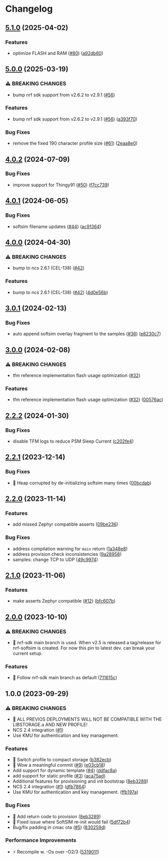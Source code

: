 # Changelog

## [5.1.0](https://github.com/onomondo/nrf-softsim/compare/v5.0.0...v5.1.0) (2025-04-02)


### Features

* optimize FLASH and RAM ([#80](https://github.com/onomondo/nrf-softsim/issues/80)) ([a92db60](https://github.com/onomondo/nrf-softsim/commit/a92db60fc3be34e3ce56e6b9ed8f8555f0799afe))

## [5.0.0](https://github.com/onomondo/nrf-softsim/compare/v4.0.2...v5.0.0) (2025-03-19)


### ⚠ BREAKING CHANGES

* bump nrf sdk support from v2.6.2 to v2.9.1 ([#56](https://github.com/onomondo/nrf-softsim/issues/56))

### Features

* bump nrf sdk support from v2.6.2 to v2.9.1 ([#56](https://github.com/onomondo/nrf-softsim/issues/56)) ([a393f70](https://github.com/onomondo/nrf-softsim/commit/a393f70a2742fa22419f11ccbd41d4ef998c6a07))


### Bug Fixes

* remove the fixed 190 character profile size ([#61](https://github.com/onomondo/nrf-softsim/issues/61)) ([2eaa8e0](https://github.com/onomondo/nrf-softsim/commit/2eaa8e0e76c1a70ae56b79ffc1896ff70d9dce44))

## [4.0.2](https://github.com/onomondo/nrf-softsim/compare/v4.0.1...v4.0.2) (2024-07-09)


### Bug Fixes

* improve support for Thingy91 ([#50](https://github.com/onomondo/nrf-softsim/issues/50)) ([f7cc739](https://github.com/onomondo/nrf-softsim/commit/f7cc739ba261ada0df4f551d0f2af87a37897e1e))

## [4.0.1](https://github.com/onomondo/nrf-softsim/compare/v4.0.0...v4.0.1) (2024-06-05)


### Bug Fixes

* softsim filename updates ([#44](https://github.com/onomondo/nrf-softsim/issues/44)) ([ac91364](https://github.com/onomondo/nrf-softsim/commit/ac9136409f2a1d4991685ff57bad014f24f4a472))

## [4.0.0](https://github.com/onomondo/nrf-softsim/compare/v3.0.1...v4.0.0) (2024-04-30)


### ⚠ BREAKING CHANGES

* bump to ncs 2.6.1 (CEL-138) ([#42](https://github.com/onomondo/nrf-softsim/issues/42))

### Features

* bump to ncs 2.6.1 (CEL-138) ([#42](https://github.com/onomondo/nrf-softsim/issues/42)) ([4d0e56b](https://github.com/onomondo/nrf-softsim/commit/4d0e56b9a7c4348b9a09640695d5383232ec5e48))

## [3.0.1](https://github.com/onomondo/nrf-softsim/compare/v3.0.0...v3.0.1) (2024-02-13)


### Bug Fixes

* auto append softsim overlay fragment to the samples ([#36](https://github.com/onomondo/nrf-softsim/issues/36)) ([e8230c7](https://github.com/onomondo/nrf-softsim/commit/e8230c7d416b66624231a0d87065f536d81be439))

## [3.0.0](https://github.com/onomondo/nrf-softsim/compare/v2.2.2...v3.0.0) (2024-02-08)


### ⚠ BREAKING CHANGES

* tfm reference implementation flash usage optimization ([#32](https://github.com/onomondo/nrf-softsim/issues/32))

### Features

* tfm reference implementation flash usage optimization ([#32](https://github.com/onomondo/nrf-softsim/issues/32)) ([00576ac](https://github.com/onomondo/nrf-softsim/commit/00576ac9421b5362ee5430572db401fea28d664f))

## [2.2.2](https://github.com/onomondo/nrf-softsim/compare/v2.2.1...v2.2.2) (2024-01-30)


### Bug Fixes

* disable TFM logs to reduce PSM Sleep Current ([c202fe4](https://github.com/onomondo/nrf-softsim/commit/c202fe4c772fc44a11704160492e5d248fc40656))

## [2.2.1](https://github.com/onomondo/nrf-softsim/compare/v2.2.0...v2.2.1) (2023-12-14)


### Bug Fixes

* 🐛 Heap corrupted by de-initializing softsim many times ([00bcdab](https://github.com/onomondo/nrf-softsim/commit/00bcdab2ee12965ca9cd690b2bb77c76bfca034c))

## [2.2.0](https://github.com/onomondo/nrf-softsim/compare/v2.1.0...v2.2.0) (2023-11-14)


### Features

* add missed Zephyr compatible asserts ([09be236](https://github.com/onomondo/nrf-softsim/commit/09be2366a1a26e4dfbaabc636b66aa5460dfeb7a))


### Bug Fixes

* address compilation warning for `main` return ([1a348e8](https://github.com/onomondo/nrf-softsim/commit/1a348e8d52b8611e8cd24d9a07b9bee10637148a))
* address provision check inconsistencies ([9a28958](https://github.com/onomondo/nrf-softsim/commit/9a289585e8c6188295bdab5ab36921517555102b))
* samples: change TCP to UDP ([49c9974](https://github.com/onomondo/nrf-softsim/commit/49c9974c82ed6a6f0435c12cf045d77da67c33f1))

## [2.1.0](https://github.com/onomondo/nrf-softsim/compare/v2.0.0...v2.1.0) (2023-11-06)


### Features

* make asserts Zephyr compatible ([#12](https://github.com/onomondo/nrf-softsim/issues/12)) ([bfc607b](https://github.com/onomondo/nrf-softsim/commit/bfc607b404112174002397b504b4541c970922e6))

## [2.0.0](https://github.com/onomondo/nrf-softsim/compare/v1.0.0...v2.0.0) (2023-10-10)


### ⚠ BREAKING CHANGES

* 🧨 nrf-sdk main branch is used. When v2.5 is released a tag/release for nrf-softsim is created. For now this pin to latest dev. can break your current setup.

### Features

* 🎸 Follow nrf-sdk main branch as default ([711615c](https://github.com/onomondo/nrf-softsim/commit/711615c7a248352f79a04dcb9c906d175182a26c))

## 1.0.0 (2023-09-29)


### ⚠ BREAKING CHANGES

* 🧨 ALL PREVIOS DEPLOYMENTS WILL NOT BE COMPATIBLE WITH THE LIBSTORAGE.a AND NEW PROFILE!
* NCS 2.4 integration ([#1](https://github.com/onomondo/nrf-softsim/issues/1))
* Use KMU for authentication and key management.

### Features

* 🎸 Switch profile to compact storage ([b382ecb](https://github.com/onomondo/nrf-softsim/commit/b382ecb72f9c10bb433960b9c54779a6d0030560))
* 🎸 Wow a meaningful commit ([#9](https://github.com/onomondo/nrf-softsim/issues/9)) ([e03cb18](https://github.com/onomondo/nrf-softsim/commit/e03cb18a9dd7eb072309729857851411a94bcfa5))
* Add support for dynamic template ([#4](https://github.com/onomondo/nrf-softsim/issues/4)) ([ddfac8a](https://github.com/onomondo/nrf-softsim/commit/ddfac8a3155a0dfb02a192985712110afde42afa))
* add support for static profile ([#3](https://github.com/onomondo/nrf-softsim/issues/3)) ([aca75ad](https://github.com/onomondo/nrf-softsim/commit/aca75ad8865e805269857bf4fda6db086948e02f))
* Additional features for provisioning and init bootstrap ([8eb3289](https://github.com/onomondo/nrf-softsim/commit/8eb3289b8b105dc50a57e47e70d5ed7dd1100188))
* NCS 2.4 integration ([#1](https://github.com/onomondo/nrf-softsim/issues/1)) ([dfb7864](https://github.com/onomondo/nrf-softsim/commit/dfb78649acbbc4269ec7327c88a662768aca7dca))
* Use KMU for authentication and key management. ([ffb197a](https://github.com/onomondo/nrf-softsim/commit/ffb197a6a8ca17df65dfd6bf3c292f50d2bf4f89))


### Bug Fixes

* 🐛 Add return code to provision ([8eb3289](https://github.com/onomondo/nrf-softsim/commit/8eb3289b8b105dc50a57e47e70d5ed7dd1100188))
* 🐛 Fixed issue where SoftSIM re-init would fail ([5df72b4](https://github.com/onomondo/nrf-softsim/commit/5df72b4106821eb63f516f87cbbb616a2cb3ac57))
* Bug/fix padding in cmac ota ([#5](https://github.com/onomondo/nrf-softsim/issues/5)) ([830259d](https://github.com/onomondo/nrf-softsim/commit/830259d2a5e3ed7d830a2da8f12404eca261fd2e))


### Performance Improvements

* ⚡️ Recompile w. -Os over -O2/3 ([5319011](https://github.com/onomondo/nrf-softsim/commit/5319011de8e641b68f16b9f52e2be9d9bd657b31))
